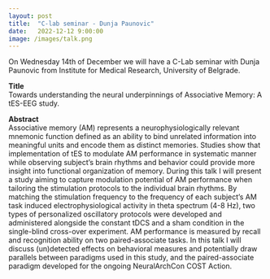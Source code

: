 ```yaml
---
layout: post
title:  "C-lab seminar - Dunja Paunovic"
date:   2022-12-12 9:00:00
image: /images/talk.png
---
```


On Wednesday 14th of December we will have a C-Lab seminar with Dunja Paunovic from Institute for Medical Research, University of Belgrade.

**Title**  
Towards understanding the neural underpinnings of Associative Memory: A tES-EEG study.

**Abstract**  
Associative memory (AM) represents a neurophysiologically relevant mnemonic function defined as an ability to bind unrelated information into meaningful units and encode them as distinct memories. Studies show that implementation of tES to modulate AM performance in systematic manner while observing subject’s brain rhythms and behavior could provide more insight into functional organization of memory. During this talk I will present a study aiming to capture modulation potential of AM performance when tailoring the stimulation protocols to the individual brain rhythms.
By matching the stimulation frequency to the frequency of each subject’s AM task induced electrophysiological activity in theta spectrum (4-8 Hz), two types of personalized oscillatory protocols were developed and administered alongside the constant tDCS and a sham condition in the single-blind cross-over experiment. AM performance is measured by recall and recognition ability on two paired-associate tasks. In this talk I will discuss (un)detected effects on behavioral measures and potentially draw parallels between paradigms used in this study, and the paired-associate paradigm developed for the ongoing NeuralArchCon COST Action.
